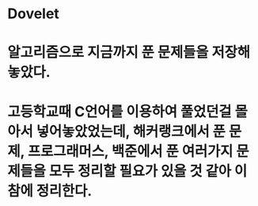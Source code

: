 # Dovelet
# 알고리즘으로 지금까지 푼 문제들을 저장해놓았다.
# 고등학교때 C언어를 이용하여 풀었던걸 몰아서 넣어놓았었는데, 해커랭크에서 푼 문제, 프로그래머스, 백준에서 푼 여러가지 문제들을 모두 정리할 필요가 있을 것 같아 이참에 정리한다.

